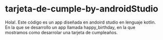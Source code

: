 # tarjeta-de-cumple-by-androidStudio
Hola!. Este código es un app diseñada en andoird studio en lenguaje kotlin. En la que se desarrollo un app llamada happy_birthday, en la que mostramos como desarrolar una tarjeta de cumpleaños. 
